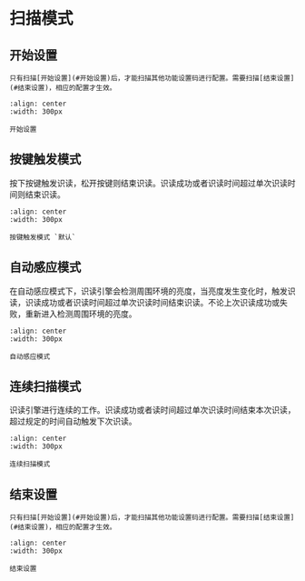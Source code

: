 # 扫描模式

## 开始设置
```{note}
只有扫描[开始设置](#开始设置)后，才能扫描其他功能设置码进行配置。需要扫描[结束设置](#结束设置)，相应的配置才生效。
```
```{figure} media/252B24.24.png
:align: center
:width: 300px

开始设置
```

## 按键触发模式
按下按键触发识读，松开按键则结束识读。识读成功或者识读时间超过单次识读时间则结束识读。


```{figure} media/MD01.png
:align: center
:width: 300px

按键触发模式 `默认`
```


## 自动感应模式
在自动感应模式下，识读引擎会检测周围环境的亮度，当亮度发生变化时，触发识读，识读成功或者识读时间超过单次识读时间结束识读。不论上次识读成功或失败，重新进入检测周围环境的亮度。

```{figure} media/MD02.png
:align: center
:width: 300px

自动感应模式
```

## 连续扫描模式
识读引擎进行连续的工作。识读成功或者读时间超过单次识读时间结束本次识读，超过规定的时间自动触发下次识读。

```{figure} media/MD03.png
:align: center
:width: 300px

连续扫描模式
```


## 结束设置
```{note}
只有扫描[开始设置](#开始设置)后，才能扫描其他功能设置码进行配置。需要扫描[结束设置](#结束设置)，相应的配置才生效。
```

```{figure} media/25242425.png
:align: center
:width: 300px

结束设置
```
